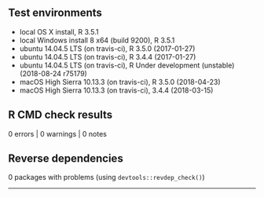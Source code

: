 ## Test environments

* local OS X install, R 3.5.1
* local Windows install 8 x64 (build 9200), R 3.5.1
* ubuntu 14.04.5 LTS (on travis-ci), R 3.5.0 (2017-01-27)
* ubuntu 14.04.5 LTS (on travis-ci), R 3.4.4 (2017-01-27)
* ubuntu 14.04.5 LTS (on travis-ci), R Under development (unstable) (2018-08-24 r75179)
* macOS High Sierra 10.13.3 (on travis-ci), R 3.5.0 (2018-04-23)
* macOS High Sierra 10.13.3 (on travis-ci), 3.4.4 (2018-03-15)

## R CMD check results

0 errors | 0 warnings | 0 notes

## Reverse dependencies

0 packages with problems (using `devtools::revdep_check()`)

---
